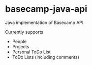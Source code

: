 basecamp-java-api
=================

Java implementation of Basecamp API.

Currently supports

* People
* Projects
* Personal ToDo List
* ToDo Lists (including comments)